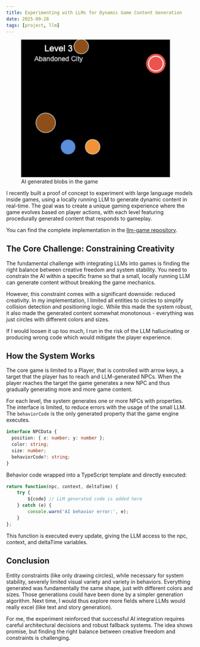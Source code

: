 ```yaml
---
title: Experimenting with LLMs for Dynamic Game Content Generation
date: 2025-09-28
tags: [project, llm]
---
```


<figure>
  <img src="../images/2025-09-28-llm-game.png" class="responsive-image" style="max-width: 400px">
  <figcaption>AI generated blobs in the game</figcaption>
</figure>

I recently built a proof of concept to experiment with large language models inside games, using a locally running LLM to generate dynamic content in real-time. The goal was to create a unique gaming experience where the game evolves based on player actions, with each level featuring procedurally generated content that responds to gameplay.

You can find the complete implementation in the [llm-game repository](https://github.com/marcoklein/llm-game).

## The Core Challenge: Constraining Creativity

The fundamental challenge with integrating LLMs into games is finding the right balance between creative freedom and system stability. You need to constrain the AI within a specific frame so that a small, locally running LLM can generate content without breaking the game mechanics.

However, this constraint comes with a significant downside: reduced creativity. In my implementation, I limited all entities to circles to simplify collision detection and positioning logic. While this made the system robust, it also made the generated content somewhat monotonous - everything was just circles with different colors and sizes.

If I would loosen it up too much, I run in the risk of the LLM hallucinating or producing wrong code which would mitigate the player experience.

## How the System Works

The core game is limited to a Player, that is controlled with arrow keys, a target that the player has to reach and LLM-generated NPCs. When the player reaches the target the game generates a new NPC and thus gradually generating more and more game content.

For each level, the system generates one or more NPCs with properties. The interface is limited, to reduce errors with the usage of the small LLM. The `behaviorCode` is the only generated property that the game engine executes.

```typescript
interface NPCData {
  position: { x: number; y: number };
  color: string;
  size: number;
  behaviorCode?: string;
}
```

Behavior code wrapped into a TypeScript template and directly executed:

```ts
return function(npc, context, deltaTime) {
    try {
        ${code} // LLM generated code is added here
    } catch (e) {
        console.warn('AI behavior error:', e);
    }
};
```

This function is executed every update, giving the LLM access to the npc, context, and deltaTime variables.

## Conclusion

Entity constraints (like only drawing circles), while necessary for system stability, severely limited visual variety and variety in behaviors. Everything generated was fundamentally the same shape, just with different colors and sizes. Those generations could have been done by a simpler generation algorithm. Next time, I would thus explore more fields where LLMs would really excel (like text and story generation).

For me, the experiment reinforced that successful AI integration requires careful architectural decisions and robust fallback systems. The idea shows promise, but finding the right balance between creative freedom and constraints is challenging.

